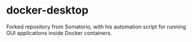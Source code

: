 # docker-desktop

Forked repository from Somatorio, with his automation script for running GUI applications inside Docker containers.
